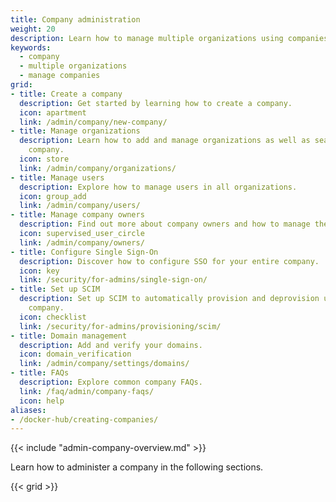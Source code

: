 ```yaml
---
title: Company administration
weight: 20
description: Learn how to manage multiple organizations using companies, including managing users, owners, and security.
keywords:
  - company
  - multiple organizations
  - manage companies
grid:
- title: Create a company
  description: Get started by learning how to create a company.
  icon: apartment
  link: /admin/company/new-company/
- title: Manage organizations
  description: Learn how to add and manage organizations as well as seats within your
    company.
  icon: store
  link: /admin/company/organizations/
- title: Manage users
  description: Explore how to manage users in all organizations.
  icon: group_add
  link: /admin/company/users/
- title: Manage company owners
  description: Find out more about company owners and how to manage them.
  icon: supervised_user_circle
  link: /admin/company/owners/
- title: Configure Single Sign-On
  description: Discover how to configure SSO for your entire company.
  icon: key
  link: /security/for-admins/single-sign-on/
- title: Set up SCIM
  description: Set up SCIM to automatically provision and deprovision users in your
    company.
  icon: checklist
  link: /security/for-admins/provisioning/scim/
- title: Domain management
  description: Add and verify your domains.
  icon: domain_verification
  link: /admin/company/settings/domains/
- title: FAQs
  description: Explore common company FAQs.
  link: /faq/admin/company-faqs/
  icon: help
aliases:
- /docker-hub/creating-companies/
---
```


{{< include "admin-company-overview.md" >}}

Learn how to administer a company in the following sections.

{{< grid >}}
